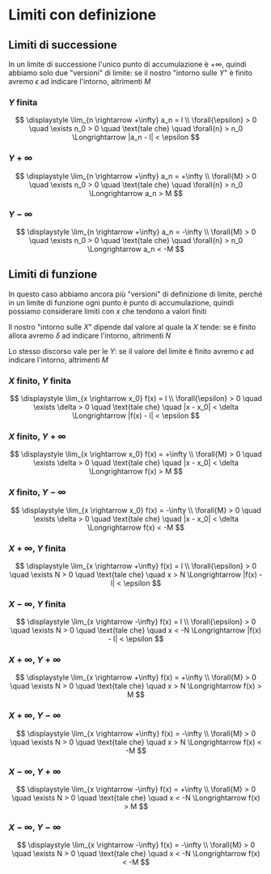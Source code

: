 # Limiti con definizione

## Limiti di successione

In un limite di successione l'unico punto di accumulazione è $+\infty$, quindi abbiamo solo due "versioni" di limite: se il nostro "intorno sulle $Y$" è finito avremo $\epsilon$ ad indicare l'intorno, altrimenti $M$

### $Y$ finita

$$ \displaystyle \lim_{n \rightarrow +\infty} a_n = l \\ \forall{\epsilon} > 0 \quad \exists n_0 > 0 \quad \text{tale che} \quad \forall{n} > n_0 \Longrightarrow |a_n - l| < \epsilon $$

### $Y +\infty$

$$ \displaystyle \lim_{n \rightarrow +\infty} a_n = +\infty \\ \forall{M} > 0 \quad \exists n_0 > 0 \quad \text{tale che} \quad \forall{n} > n_0 \Longrightarrow a_n > M $$

### $Y -\infty$

$$ \displaystyle \lim_{n \rightarrow +\infty} a_n = -\infty \\ \forall{M} > 0 \quad \exists n_0 > 0 \quad \text{tale che} \quad \forall{n} > n_0 \Longrightarrow a_n < -M $$

## Limiti di funzione

In questo caso abbiamo ancora più "versioni" di definizione di limite, perché in un limite di funzione ogni punto è punto di accumulazione, quindi possiamo considerare limiti con $x$ che tendono a valori finiti

Il nostro "intorno sulle $X$" dipende dal valore al quale la $X$ tende: se è finito allora avremo $\delta$ ad indicare l'intorno, altrimenti $N$

Lo stesso discorso vale per le $Y$: se il valore del limite è finito avremo $\epsilon$ ad indicare l'intorno, altrimenti $M$

### $X$ finito, $Y$ finita

$$ \displaystyle \lim_{x \rightarrow x_0} f(x) = l \\ \forall{\epsilon} > 0 \quad \exists \delta > 0 \quad \text{tale che} \quad |x - x_0| < \delta \Longrightarrow |f(x) - l| < \epsilon $$

### $X$ finito, $Y +\infty$ 

$$ \displaystyle \lim_{x \rightarrow x_0} f(x) = +\infty \\ \forall{M} > 0 \quad \exists \delta > 0 \quad \text{tale che} \quad |x - x_0| < \delta \Longrightarrow f(x) > M $$

### $X$ finito, $Y -\infty$ 

$$ \displaystyle \lim_{x \rightarrow x_0} f(x) = -\infty \\ \forall{M} > 0 \quad \exists \delta > 0 \quad \text{tale che} \quad |x - x_0| < \delta \Longrightarrow f(x) < -M $$

### $X +\infty$, $Y$ finita 

$$ \displaystyle \lim_{x \rightarrow +\infty} f(x) = l \\ \forall{\epsilon} > 0 \quad \exists N > 0 \quad \text{tale che} \quad x > N \Longrightarrow |f(x) - l| < \epsilon $$

### $X -\infty$, $Y$ finita 

$$ \displaystyle \lim_{x \rightarrow -\infty} f(x) = l \\ \forall{\epsilon} > 0 \quad \exists N > 0 \quad \text{tale che} \quad x < -N \Longrightarrow |f(x) - l| < \epsilon $$

### $X +\infty$, $Y +\infty$

$$ \displaystyle \lim_{x \rightarrow +\infty} f(x) = +\infty \\ \forall{M} > 0 \quad \exists N > 0 \quad \text{tale che} \quad x > N \Longrightarrow f(x) > M $$

### $X +\infty$, $Y -\infty$

$$ \displaystyle \lim_{x \rightarrow +\infty} f(x) = -\infty \\ \forall{M} > 0 \quad \exists N > 0 \quad \text{tale che} \quad x > N \Longrightarrow f(x) < -M $$

### $X -\infty$, $Y +\infty$

$$ \displaystyle \lim_{x \rightarrow -\infty} f(x) = +\infty \\ \forall{M} > 0 \quad \exists N > 0 \quad \text{tale che} \quad x < -N \Longrightarrow f(x) > M $$

### $X -\infty$, $Y -\infty$

$$ \displaystyle \lim_{x \rightarrow -\infty} f(x) = -\infty \\ \forall{M} > 0 \quad \exists N > 0 \quad \text{tale che} \quad x < -N \Longrightarrow f(x) < -M $$
